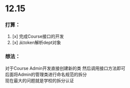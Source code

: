 # 12.15
### 打算：
1. [x] 完成Course接口的开发
2. [x] 从token解析dept对象

### 想法：
对于Course Admin开发直接创建新的类 然后调用接口方法即可      
后面将Admin的管理类进行命名规范的拆分       
现在最大的问题就是学校的拆分认证
